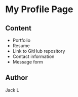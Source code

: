 # My Profile Page

## Content

- Portfolio
- Resume
- Link to GitHub repository
- Contact information
- Message form

## Author

Jack L

<!-- https://stackoverflow.com/questions/58300661/how-to-get-notifications-of-newly-added-data-in-firestore-android-studio -->
